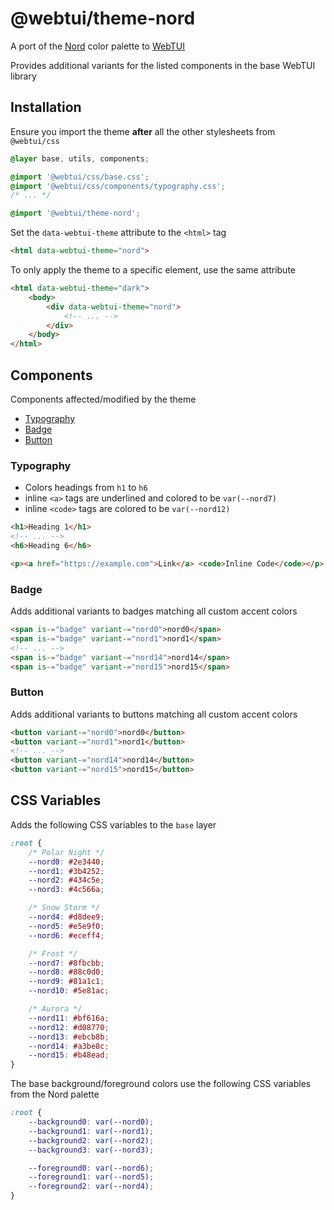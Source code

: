 # @webtui/theme-nord

A port of the [Nord](https://nordtheme.com) color palette to [WebTUI](https://github.com/webtui/webtui)

Provides additional variants for the listed components in the base WebTUI library

## Installation

Ensure you import the theme **after** all the other stylesheets from `@webtui/css`

```css
@layer base, utils, components;

@import '@webtui/css/base.css';
@import '@webtui/css/components/typography.css';
/* ... */

@import '@webtui/theme-nord';
```

Set the `data-webtui-theme` attribute to the `<html>` tag

```html
<html data-webtui-theme="nord">
```

To only apply the theme to a specific element, use the same attribute

```html
<html data-webtui-theme="dark">
    <body>
        <div data-webtui-theme="nord">
            <!-- ... -->
        </div>
    </body>
</html>
```

## Components

Components affected/modified by the theme

- [Typography](#typography)
- [Badge](#badge)
- [Button](#button)

### Typography

- Colors headings from `h1` to `h6`
- inline `<a>` tags are underlined and colored to be `var(--nord7)`
- inline `<code>` tags are colored to be `var(--nord12)`

```html
<h1>Heading 1</h1>
<!-- ... -->
<h6>Heading 6</h6>

<p><a href="https://example.com">Link</a> <code>Inline Code</code></p>
```

### Badge

Adds additional variants to badges matching all custom accent colors

```html
<span is-="badge" variant-="nord0">nord0</span>
<span is-="badge" variant-="nord1">nord1</span>
<!-- ... -->
<span is-="badge" variant-="nord14">nord14</span>
<span is-="badge" variant-="nord15">nord15</span>
```

### Button

Adds additional variants to buttons matching all custom accent colors

```html
<button variant-="nord0">nord0</button>
<button variant-="nord1">nord1</button>
<!-- ... -->
<button variant-="nord14">nord14</button>
<button variant-="nord15">nord15</button>
```

## CSS Variables

Adds the following CSS variables to the `base` layer

```css
:root {
    /* Polar Night */
    --nord0: #2e3440;
    --nord1: #3b4252;
    --nord2: #434c5e;
    --nord3: #4c566a;

    /* Snow Storm */
    --nord4: #d8dee9;
    --nord5: #e5e9f0;
    --nord6: #eceff4;

    /* Frost */
    --nord7: #8fbcbb;
    --nord8: #88c0d0;
    --nord9: #81a1c1;
    --nord10: #5e81ac;

    /* Aurora */
    --nord11: #bf616a;
    --nord12: #d08770;
    --nord13: #ebcb8b;
    --nord14: #a3be8c;
    --nord15: #b48ead;
}
```

The base background/foreground colors use the following CSS variables from the Nord palette

```css
:root {
    --background0: var(--nord0);
    --background1: var(--nord1);
    --background2: var(--nord2);
    --background3: var(--nord3);

    --foreground0: var(--nord6);
    --foreground1: var(--nord5);
    --foreground2: var(--nord4);
}
```


